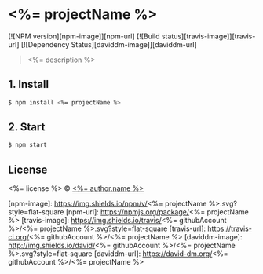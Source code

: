 # <%= projectName %>

[![NPM version][npm-image]][npm-url]
[![Build status][travis-image]][travis-url]
[![Dependency Status][daviddm-image]][daviddm-url]

> <%= description %>

## 1. Install
```sh
$ npm install <%= projectName %>
```

## 2. Start
```sh
$ npm start
```

## License
<%= license %> © [<%= author.name %>](<%= author.url %>)

[npm-image]: https://img.shields.io/npm/v/<%= projectName %>.svg?style=flat-square
[npm-url]: https://npmjs.org/package/<%= projectName %>
[travis-image]: https://img.shields.io/travis/<%= githubAccount %>/<%= projectName %>.svg?style=flat-square
[travis-url]: https://travis-ci.org/<%= githubAccount %>/<%= projectName %>
[daviddm-image]: http://img.shields.io/david/<%= githubAccount %>/<%= projectName %>.svg?style=flat-square
[daviddm-url]: https://david-dm.org/<%= githubAccount %>/<%= projectName %>
